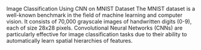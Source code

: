 Image Classification Using CNN on MNIST Dataset
The MNIST dataset is a well-known benchmark in the field of machine learning and computer vision. It consists of 70,000 grayscale images of handwritten digits (0-9), each of size 28x28 pixels. Convolutional Neural Networks (CNNs) are particularly effective for image classification tasks due to their ability to automatically learn spatial hierarchies of features.
